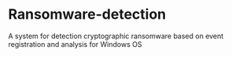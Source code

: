 # Ransomware-detection
A system for detection cryptographic ransomware based on event registration and analysis for Windows OS
